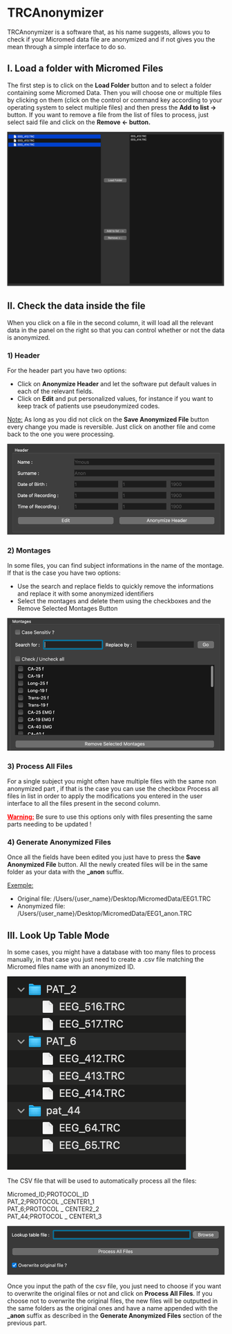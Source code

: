 # TRCAnonymizer

TRCAnonymizer is a software that, as his name suggests, allows you to check if your Micromed data file are anonymized and if not gives you the mean through a simple interface to do so.

## I.	Load a folder with Micromed Files

The first step is to click on the **Load Folder** button and to select a folder containing some Micromed Data. 
Then you will choose one or multiple files by clicking on them (click on the control or command key according to your operating system to select multiple files) and then press the **Add to list ->** button.
If you want to remove a file from the list of files to process, just select said file and click on the **Remove <- button.**

![UI Loading file part](/Docs/img/1.png "UI Loading file") 

## II.	Check the data inside the file

When you click on a file in the second column, it will load all the relevant data in the panel on the right so that you can control whether or not the data is anonymized. 

### 1)	Header

For the header part you have two options: 
-	Click on **Anonymize Header** and let the software put default values in each of the
relevant fields.
-	Click on **Edit** and put personalized values, for instance if you want to keep track of patients use pseudonymized codes.

<u>Note:</u>  As long as you did not click on the **Save Anonymized File** button every change you made is reversible. Just click on another file and come back to the one you were processing.

![Header Checking Area](/Docs/img/2.png "Header Checking Area") 

### 2)	Montages

In some files, you can find subject informations in the name of the montage. If that is the case you have two options:
-	Use the search and replace fields to quickly remove the informations and replace it with some anonymized identifiers
-	Select the montages and delete them using the checkboxes and the Remove Selected Montages Button

![Montage Checking Area](/Docs/img/3.png "Montage Checking Area") 

### 3)	Process All Files

For a single subject you might often have multiple files with the same non anonymized part , if that is the case you can use the checkbox Process all files in list in order to apply the modifications you entered in the user interface to all the files present in the second column.

<span style="color:red"><u>**Warning:**</u></span> Be sure to use this options only with files presenting the same parts needing to be updated ! 

### 4)	Generate Anonymized Files

Once all the fields have been edited you just have to press the **Save Anonymized File** button. 
All the newly created files will be in the same folder as your data with the **_anon** suffix.

<u>Exemple:</u> 
-	Original file: /Users/{user_name}/Desktop/MicromedData/EEG1.TRC
-	Anonymized file: /Users/{user_name}/Desktop/MicromedData/EEG1_anon.TRC

## III.	Look Up Table Mode

In some cases, you might have a database with too many files to process manually, in that case you just need to create a .csv file matching the Micromed files name with an anonymized ID.

![Exemple Micromed database](/Docs/img/4.png "Exemple Micromed database") 

The CSV file that will be used to automatically process all the files:

Micromed_ID;PROTOCOL_ID   
PAT_2;PROTOCOL _CENTER1_1   
PAT_6;PROTOCOL _ CENTER2_2   
PAT_44;PROTOCOL _ CENTER1_3

![Lookup table area](/Docs/img/5.png "Lookup table area") 

Once you input the path of the csv file, you just need to choose if you want to overwrite the original files or not and click on **Process All Files**.
If you choose not to overwrite the original files, the new files will be outputted in the same folders as the original ones and have a name appended with the **_anon** suffix as described in the **Generate Anonymized Files** section of the previous part.